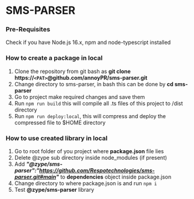 # SMS-PARSER

### Pre-Requisites
Check if you have Node.js 16.x, npm and node-typescript installed


### How to create a package in local
1. Clone the repository from git bash as **git clone https://`<PAT>`@github.com/annoyPR/sms-parser.git**
2. Change directory to  sms-parser, in bash this can be done by **cd sms-parser**
3. Go to project make required changes and save them 
4. Run `npm run build` this will compile all .ts files of this project to /dist directory
5. Run `npm run deploy:local`, this will compress and deploy the compressed file to $HOME directory


### How to use created library in local
1. Go to root folder of you project where **package.json** file lies
2. Delete @zype sub directory inside node_modules (if present)
3. Add ***"@zype/sms-parser":"https://github.com/Respotechnologies/sms-parser.git#main"*** to **dependencies** 
   object inside package.json
4. Change directory to where package.json is and run `npm i`
5. Test **@zype/sms-parser** library
